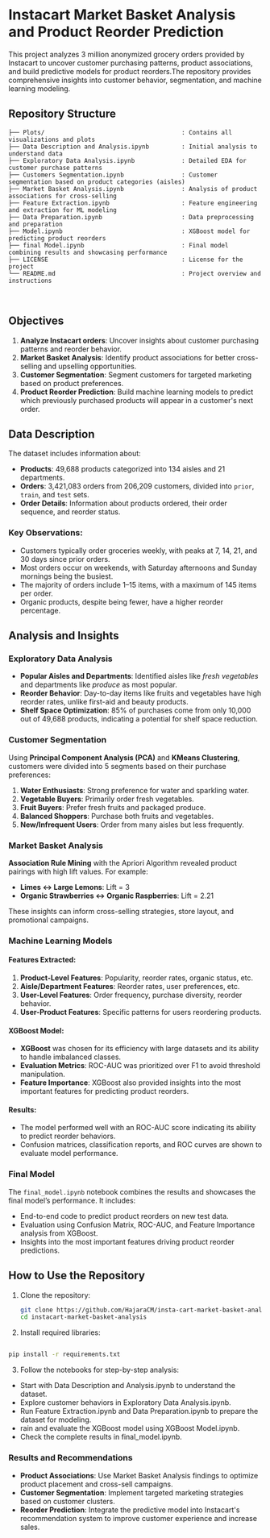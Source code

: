 # Instacart Market Basket Analysis and Product Reorder Prediction

This project analyzes 3 million anonymized grocery orders provided by Instacart to uncover customer purchasing patterns, product associations, and build predictive models for product reorders.The repository provides comprehensive insights into customer behavior, segmentation, and machine learning modeling.


## Repository Structure
```
├── Plots/                                      : Contains all visualizations and plots 
├── Data Description and Analysis.ipynb         : Initial analysis to understand data
├── Exploratory Data Analysis.ipynb             : Detailed EDA for customer purchase patterns
├── Customers Segmentation.ipynb                : Customer segmentation based on product categories (aisles)
├── Market Basket Analysis.ipynb                : Analysis of product associations for cross-selling
├── Feature Extraction.ipynb                    : Feature engineering and extraction for ML modeling
├── Data Preparation.ipynb                      : Data preprocessing and preparation
├── Model.ipynb                                 : XGBoost model for predicting product reorders
├── final Model.ipynb                           : Final model combining results and showcasing performance 
├── LICENSE                                     : License for the project
└── README.md                                   : Project overview and instructions
```
<br>

## Objectives

1. **Analyze Instacart orders**: Uncover insights about customer purchasing patterns and reorder behavior.
2. **Market Basket Analysis**: Identify product associations for better cross-selling and upselling opportunities.
3. **Customer Segmentation**: Segment customers for targeted marketing based on product preferences.
4. **Product Reorder Prediction**: Build machine learning models to predict which previously purchased products will appear in a customer's next order.



## Data Description

The dataset includes information about:
- **Products**: 49,688 products categorized into 134 aisles and 21 departments.
- **Orders**: 3,421,083 orders from 206,209 customers, divided into `prior`, `train`, and `test` sets.
- **Order Details**: Information about products ordered, their order sequence, and reorder status.

### Key Observations:
- Customers typically order groceries weekly, with peaks at 7, 14, 21, and 30 days since prior orders.
- Most orders occur on weekends, with Saturday afternoons and Sunday mornings being the busiest.
- The majority of orders include 1–15 items, with a maximum of 145 items per order.
- Organic products, despite being fewer, have a higher reorder percentage.


## Analysis and Insights

### **Exploratory Data Analysis**
- **Popular Aisles and Departments**: Identified aisles like *fresh vegetables* and departments like *produce* as most popular.
- **Reorder Behavior**: Day-to-day items like fruits and vegetables have high reorder rates, unlike first-aid and beauty products.
- **Shelf Space Optimization**: 85% of purchases come from only 10,000 out of 49,688 products, indicating a potential for shelf space reduction.


### **Customer Segmentation**
Using **Principal Component Analysis (PCA)** and **KMeans Clustering**, customers were divided into 5 segments based on their purchase preferences:
1. **Water Enthusiasts**: Strong preference for water and sparkling water.
2. **Vegetable Buyers**: Primarily order fresh vegetables.
3. **Fruit Buyers**: Prefer fresh fruits and packaged produce.
4. **Balanced Shoppers**: Purchase both fruits and vegetables.
5. **New/Infrequent Users**: Order from many aisles but less frequently.


### **Market Basket Analysis**
**Association Rule Mining** with the Apriori Algorithm revealed product pairings with high lift values. For example:
- **Limes ↔ Large Lemons**: Lift = 3
- **Organic Strawberries ↔ Organic Raspberries**: Lift = 2.21

These insights can inform cross-selling strategies, store layout, and promotional campaigns.


### **Machine Learning Models**

#### Features Extracted:
1. **Product-Level Features**: Popularity, reorder rates, organic status, etc.
2. **Aisle/Department Features**: Reorder rates, user preferences, etc.
3. **User-Level Features**: Order frequency, purchase diversity, reorder behavior.
4. **User-Product Features**: Specific patterns for users reordering products.

#### XGBoost Model:
- **XGBoost** was chosen for its efficiency with large datasets and its ability to handle imbalanced classes.
- **Evaluation Metrics**: ROC-AUC was prioritized over F1 to avoid threshold manipulation.
- **Feature Importance**: XGBoost also provided insights into the most important features for predicting product reorders.

#### Results:
- The model performed well with an ROC-AUC score indicating its ability to predict reorder behaviors.
- Confusion matrices, classification reports, and ROC curves are shown to evaluate model performance.


### **Final Model**
The `final_model.ipynb` notebook combines the results and showcases the final model’s performance. It includes:
- End-to-end code to predict product reorders on new test data.
- Evaluation using Confusion Matrix, ROC-AUC, and Feature Importance analysis from XGBoost.
- Insights into the most important features driving product reorder predictions.


## How to Use the Repository

1. Clone the repository:
   ```bash
   git clone https://github.com/HajaraCM/insta-cart-market-basket-analysis.git
   cd instacart-market-basket-analysis
   ```
2. Install required libraries:

```bash

pip install -r requirements.txt
```

3. Follow the notebooks for step-by-step analysis:

- Start with Data Description and Analysis.ipynb to understand the dataset.
- Explore customer behaviors in Exploratory Data Analysis.ipynb.
- Run Feature Extraction.ipynb and Data Preparation.ipynb to prepare the dataset for modeling.
- rain and evaluate the XGBoost model using XGBoost Model.ipynb.
- Check the complete results in final_model.ipynb.

### Results and Recommendations
- **Product Associations**: Use Market Basket Analysis findings to optimize product placement and cross-sell campaigns.
- **Customer Segmentation**: Implement targeted marketing strategies based on customer clusters.
- **Reorder Prediction**: Integrate the predictive model into Instacart's recommendation system to improve customer experience and increase sales.


